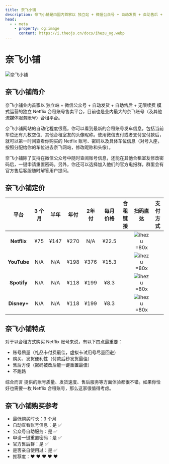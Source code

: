 ```yaml
---
title: 奈飞小铺
description: 奈飞小铺是由国内首家以 独立站 + 微信公众号 + 自动发货 + 自助售后 + 无限续费 模式运营的独立 Netflix 合租账号售卖平台，目前也是业内最大的奈飞账号（及其他流媒体服务账号）合租平台。
head:
  - - meta
    - property: og:image
      content: https://i.theojs.cn/docs/ihezu_og.webp
---
```


# 奈飞小铺

![奈飞小铺](https://i.theojs.cn/docs/ihezu_og.webp '奈飞账号（及其他流媒体服务账号）合租平台')

## 奈飞小铺简介

奈飞小铺业内首家以 独立站 + 微信公众号 + 自动发货 + 自助售后 + 无限续费 模式运营的独立 Netflix 合租账号售卖平台，目前也是业内最大的奈飞账号（及其他流媒体服务账号）合租平台。

奈飞小铺网站的自动化程度很高，你可以看到最新的合租账号发车信息，包括当前车位还有几枚空位、其他合租室友的头像昵称。使用微信支付或者支付宝付款后，就可以第一时间查看你购买的 Netflix 账号、密码以及具体车位信息（对号入座，按照分配给你的车位进去奈飞网站，修改昵称和头像）。

奈飞小铺除了支持在微信公众号中随时查阅账号信息，还能在其他合租室友修改密码后，一键申请重置密码。另外，你还可以选择加入他们的官方电报群，群里会有官方售后客服随时解答用户提问。

## 奈飞小铺定价 <Badge text="优惠码: theonf" />

|    平台     | 3 个月 | 半年 | 年付 | 2年付 | 每月价格 |                                合租链接                                 |                      扫码直达                      |                                     支付方式                                     |
| :---------: | :----: | :--: | :--: | :---: | :------: | :---------------------------------------------------------------------: | :------------------------------------------------: | :------------------------------------------------------------------------------: |
| **Netflix** |  ¥75   | ¥147 | ¥270 |  N/A  |  ¥22.5   | <Pill name="官网直达" link="https://itheo.top/ihezu" rel="sponsored" /> | ![ihezu =80x](https://i.theojs.cn/docs/ihezu.webp) | <iconify-icon icon="bi:alipay" width="24" style="color: #1677FF"></iconify-icon> |
| **YouTube** |  N/A   | N/A  | ¥198 | ¥376  |  ¥15.3   | <Pill name="官网直达" link="https://itheo.top/ihezu" rel="sponsored" /> | ![ihezu =80x](https://i.theojs.cn/docs/ihezu.webp) | <iconify-icon icon="bi:alipay" width="24" style="color: #1677FF"></iconify-icon> |
| **Spotify** |  N/A   | N/A  | ¥118 | ¥199  |   ¥8.3   | <Pill name="官网直达" link="https://itheo.top/ihezu" rel="sponsored" /> | ![ihezu =80x](https://i.theojs.cn/docs/ihezu.webp) | <iconify-icon icon="bi:alipay" width="24" style="color: #1677FF"></iconify-icon> |
| **Disney+** |  N/A   | N/A  | ¥118 | ¥199  |   ¥8.3   | <Pill name="官网直达" link="https://itheo.top/ihezu" rel="sponsored" /> | ![ihezu =80x](https://i.theojs.cn/docs/ihezu.webp) | <iconify-icon icon="bi:alipay" width="24" style="color: #1677FF"></iconify-icon> |

## 奈飞小铺特点

对于以合租方式购买 Netflix 账号来说，有以下四点最重要：

- 账号质量（礼品卡付费最佳，虚拟卡试用号尽量回避）
- 购买、发货便利性（付款后秒发货最佳）
- 售后方便（密码被改后能一键重置最佳）
- 不跑路

综合而言 <Pill name="奈飞小铺" link="https://itheo.top/ihezu" image="https://encrypted-tbn0.gstatic.com/images?q=tbn:ANd9GcRT5w-gXnmsI24DmoYkt-1EpkL_nY0O1p8p4Q&s" alt="奈飞小铺图标" rel="sponsored" /> 提供的账号质量、发货速度、售后服务等方面体验都很不错。如果你恰好也需要一枚 Netflix 合租账号，那么这家很值得考虑。

## 奈飞小铺购买参考

- 最低购买时长：3 个月
- 自动查看账号信息：是 ✅
- 公众号自助服务：是 ✅
- 申请一键重置密码：是 ✅
- 官方售后群：是 ✅
- 是否亲自使用过：是 ✅
- 推荐度：❤ ❤ ❤ ❤ ❤
